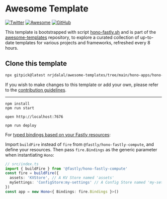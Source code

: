 # Awesome Template

[![Twitter](https://img.shields.io/twitter/follow/nrjdalal_dev?label=%40nrjdalal_dev)](https://twitter.com/nrjdalal_dev) [![Awesome](https://awesome.re/badge.svg)](https://github.com/nrjdalal/awesome-templates) [![GitHub](https://img.shields.io/github/stars/nrjdalal/awesome-templates?color=blue)](https://github.com/nrjdalal/awesome-templates)

This template is bootstrapped with script [hono-fastly.sh](https://github.com/nrjdalal/awesome-templates/blob/main/.github/.scripts/hono-fastly.sh) and is part of the [awesome-templates](https://github.com/nrjdalal/awesome-templates) repository, to explore a curated collection of up-to-date templates for various projects and frameworks, refreshed every 8 hours.

## Clone this template

```bash
npx gitpick@latest nrjdalal/awesome-templates/tree/main/hono-apps/hono-fastly
```

If you wish to make changes to this template or add your own, please refer to the [contribution guidelines](https://github.com/nrjdalal/awesome-templates?tab=readme-ov-file#contributing).

---

```
npm install
npm run start
```

```
open http://localhost:7676
```

```
npm run deploy
```

For [typed bindings based on your Fastly resources](https://github.com/fastly/hono-fastly-compute?tab=readme-ov-file#basic-example):

Import `buildFire` instead of `fire` from `@fastly/hono-fastly-compute`, and define your resources. Then pass `fire.Bindings` as the generic parameter when instantiating `Hono`:

```ts
// src/index.ts
import { buildFire } from '@fastly/hono-fastly-compute'
const fire = buildFire({
  assets: 'KVStore', // A KV Store named 'assets'
  mySettings: 'ConfigStore:my-settings' // A Config Store named 'my-settings'
})
const app = new Hono<{ Bindings: fire.Bindings }>()
```
